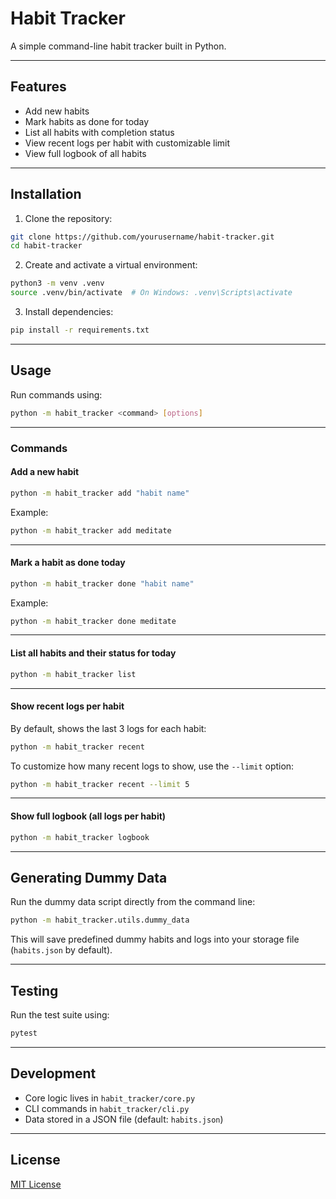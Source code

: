 # Habit Tracker

A simple command-line habit tracker built in Python.

---

## Features

- Add new habits  
- Mark habits as done for today  
- List all habits with completion status  
- View recent logs per habit with customizable limit  
- View full logbook of all habits  

---

## Installation

1. Clone the repository:

~~~bash
git clone https://github.com/yourusername/habit-tracker.git
cd habit-tracker
~~~

2. Create and activate a virtual environment:

~~~bash
python3 -m venv .venv
source .venv/bin/activate  # On Windows: .venv\Scripts\activate
~~~

3. Install dependencies:

~~~bash
pip install -r requirements.txt
~~~

---

## Usage

Run commands using:

~~~bash
python -m habit_tracker <command> [options]
~~~

---

### Commands

#### Add a new habit

~~~bash
python -m habit_tracker add "habit name"
~~~

Example:

~~~bash
python -m habit_tracker add meditate
~~~

---

#### Mark a habit as done today

~~~bash
python -m habit_tracker done "habit name"
~~~

Example:

~~~bash
python -m habit_tracker done meditate
~~~

---

#### List all habits and their status for today

~~~bash
python -m habit_tracker list
~~~

---

#### Show recent logs per habit

By default, shows the last 3 logs for each habit:

~~~bash
python -m habit_tracker recent
~~~

To customize how many recent logs to show, use the `--limit` option:

~~~bash
python -m habit_tracker recent --limit 5
~~~

---

#### Show full logbook (all logs per habit)

~~~bash
python -m habit_tracker logbook
~~~

---
## Generating Dummy Data

Run the dummy data script directly from the command line:

~~~bash
python -m habit_tracker.utils.dummy_data
~~~

This will save predefined dummy habits and logs into your storage file (`habits.json` by default).

---

## Testing

Run the test suite using:

~~~bash
pytest
~~~

---

## Development

- Core logic lives in `habit_tracker/core.py`  
- CLI commands in `habit_tracker/cli.py`  
- Data stored in a JSON file (default: `habits.json`)  

---

## License

[MIT License](LICENSE)
